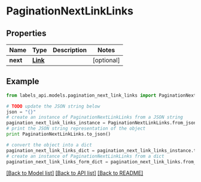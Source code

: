 # PaginationNextLinkLinks


## Properties
Name | Type | Description | Notes
------------ | ------------- | ------------- | -------------
**next** | [**Link**](Link.md) |  | [optional] 

## Example

```python
from labels_api.models.pagination_next_link_links import PaginationNextLinkLinks

# TODO update the JSON string below
json = "{}"
# create an instance of PaginationNextLinkLinks from a JSON string
pagination_next_link_links_instance = PaginationNextLinkLinks.from_json(json)
# print the JSON string representation of the object
print PaginationNextLinkLinks.to_json()

# convert the object into a dict
pagination_next_link_links_dict = pagination_next_link_links_instance.to_dict()
# create an instance of PaginationNextLinkLinks from a dict
pagination_next_link_links_form_dict = pagination_next_link_links.from_dict(pagination_next_link_links_dict)
```
[[Back to Model list]](../README.md#documentation-for-models) [[Back to API list]](../README.md#documentation-for-api-endpoints) [[Back to README]](../README.md)


